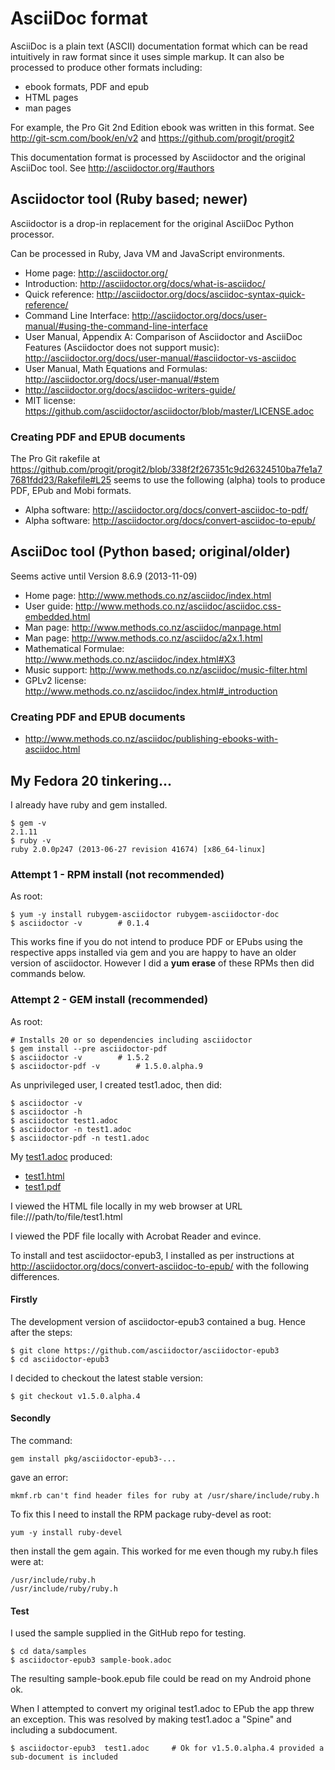 # AsciiDoc format

AsciiDoc is a plain text (ASCII) documentation format which can be read
intuitively in raw format since it uses simple markup. It can also be
processed to produce other formats including:
- ebook formats, PDF and epub
- HTML pages
- man pages

For example, the Pro Git 2nd Edition ebook was written in this format.
See http://git-scm.com/book/en/v2 and https://github.com/progit/progit2

This documentation format is processed by Asciidoctor and the original
AsciiDoc tool. See http://asciidoctor.org/#authors

## Asciidoctor tool (Ruby based; newer)

Asciidoctor is a drop-in replacement for the original AsciiDoc Python
processor.

Can be processed in Ruby, Java VM and JavaScript environments.

- Home page: http://asciidoctor.org/
- Introduction: http://asciidoctor.org/docs/what-is-asciidoc/
- Quick reference: http://asciidoctor.org/docs/asciidoc-syntax-quick-reference/
- Command Line Interface: http://asciidoctor.org/docs/user-manual/#using-the-command-line-interface
- User Manual, Appendix A: Comparison of Asciidoctor and AsciiDoc
  Features (Asciidoctor does not support music):
  http://asciidoctor.org/docs/user-manual/#asciidoctor-vs-asciidoc
- User Manual, Math Equations and Formulas: http://asciidoctor.org/docs/user-manual/#stem
- http://asciidoctor.org/docs/asciidoc-writers-guide/
- MIT license: https://github.com/asciidoctor/asciidoctor/blob/master/LICENSE.adoc

### Creating PDF and EPUB documents

The Pro Git rakefile at
https://github.com/progit/progit2/blob/338f2f267351c9d26324510ba7fe1a77681fdd23/Rakefile#L25
seems to use the following (alpha) tools to produce PDF, EPub and Mobi formats.

- Alpha software: http://asciidoctor.org/docs/convert-asciidoc-to-pdf/
- Alpha software: http://asciidoctor.org/docs/convert-asciidoc-to-epub/

## AsciiDoc tool (Python based; original/older)

Seems active until Version 8.6.9 (2013-11-09)

- Home page: http://www.methods.co.nz/asciidoc/index.html
- User guide: http://www.methods.co.nz/asciidoc/asciidoc.css-embedded.html
- Man page: http://www.methods.co.nz/asciidoc/manpage.html
- Man page: http://www.methods.co.nz/asciidoc/a2x.1.html
- Mathematical Formulae: http://www.methods.co.nz/asciidoc/index.html#X3
- Music support: http://www.methods.co.nz/asciidoc/music-filter.html
- GPLv2 license: http://www.methods.co.nz/asciidoc/index.html#_introduction

### Creating PDF and EPUB documents

- http://www.methods.co.nz/asciidoc/publishing-ebooks-with-asciidoc.html


## My Fedora 20 tinkering...

I already have ruby and gem installed.

```
$ gem -v
2.1.11
$ ruby -v
ruby 2.0.0p247 (2013-06-27 revision 41674) [x86_64-linux]
```

### Attempt 1 - RPM install (not recommended)

As root:
```
$ yum -y install rubygem-asciidoctor rubygem-asciidoctor-doc
$ asciidoctor -v		# 0.1.4
```

This works fine if you do not intend to produce PDF or EPubs using
the respective apps installed via gem and you are happy to have an
older version of asciidoctor. However I did a __yum erase__ of these
RPMs then did commands below.

### Attempt 2 - GEM install (recommended)

As root:
```
# Installs 20 or so dependencies including asciidoctor
$ gem install --pre asciidoctor-pdf
$ asciidoctor -v		# 1.5.2
$ asciidoctor-pdf -v		# 1.5.0.alpha.9

```

As unprivileged user, I created test1.adoc, then did:
```
$ asciidoctor -v
$ asciidoctor -h
$ asciidoctor test1.adoc
$ asciidoctor -n test1.adoc
$ asciidoctor-pdf -n test1.adoc
```

My [test1.adoc](https://raw.githubusercontent.com/grantj-re3/HandyIctDoco/master/doco-systems/test1.adoc)
produced:
- [test1.html](test1.html)
- [test1.pdf](test1.pdf)

I viewed the HTML file locally in my web browser at URL file:///path/to/file/test1.html 

I viewed the PDF file locally with Acrobat Reader and evince.

To install and test asciidoctor-epub3, I installed as per instructions at
http://asciidoctor.org/docs/convert-asciidoc-to-epub/ with the following
differences.

#### Firstly

The development version of asciidoctor-epub3 contained a bug. Hence
after the steps:
```
$ git clone https://github.com/asciidoctor/asciidoctor-epub3
$ cd asciidoctor-epub3
```

I decided to checkout the latest stable version:
```
$ git checkout v1.5.0.alpha.4
```

#### Secondly

The command:
```
gem install pkg/asciidoctor-epub3-...
```

gave an error:
```
mkmf.rb can't find header files for ruby at /usr/share/include/ruby.h
```

To fix this I need to install the RPM package ruby-devel as root:
```
yum -y install ruby-devel
```

then install the gem again. This worked for me even though my ruby.h
files were at:
```
/usr/include/ruby.h
/usr/include/ruby/ruby.h
```

#### Test

I used the sample supplied in the GitHub repo for testing.
```
$ cd data/samples
$ asciidoctor-epub3 sample-book.adoc
```

The resulting sample-book.epub file could be read on my Android phone ok.

When I attempted to convert my original test1.adoc to EPub the app
threw an exception. This was resolved by making test1.adoc a "Spine"
and including a subdocument.
```
$ asciidoctor-epub3  test1.adoc		# Ok for v1.5.0.alpha.4 provided a sub-document is included
```

